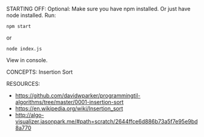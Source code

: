 STARTING OFF:
Optional: Make sure you have npm installed.
Or just have node installed.
Run:
```
npm start
```

or
```
node index.js
```

View in console.

CONCEPTS:
Insertion Sort

RESOURCES:
* https://github.com/davidwparker/programmingtil-algorithms/tree/master/0001-insertion-sort
* https://en.wikipedia.org/wiki/Insertion_sort
* http://algo-visualizer.jasonpark.me/#path=scratch/2644ffce6d886b73a5f7e95e9bd8a770
